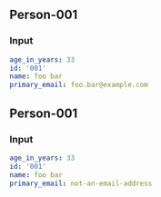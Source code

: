 ## Person-001
### Input
```yaml
age_in_years: 33
id: '001'
name: foo bar
primary_email: foo.bar@example.com

```
## Person-001
### Input
```yaml
age_in_years: 33
id: '001'
name: foo bar
primary_email: not-an-email-address

```
